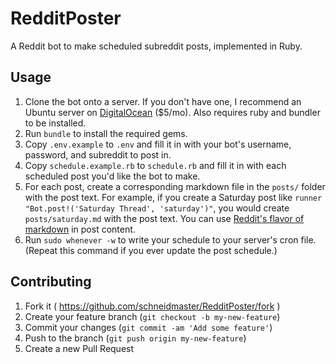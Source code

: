 # RedditPoster

A Reddit bot to make scheduled subreddit posts, implemented in Ruby.

## Usage

1. Clone the bot onto a server. If you don't have one, I recommend an Ubuntu server on [DigitalOcean](http://digitalocean.com/) ($5/mo). Also requires ruby and bundler to be installed.
2. Run `bundle` to install the required gems.
3. Copy `.env.example` to `.env` and fill it in with your bot's username, password, and subreddit to post in. 
4. Copy `schedule.example.rb` to `schedule.rb` and fill it in with each scheduled post you'd like the bot to make. 
5. For each post, create a corresponding markdown file in the `posts/` folder with the post text. For example, if you create a Saturday post like `runner "Bot.post!('Saturday Thread', 'saturday')"`, you would create `posts/saturday.md` with the post text. You can use [Reddit's flavor of markdown](https://www.reddit.com/r/reddit.com/comments/6ewgt/reddit_markdown_primer_or_how_do_you_do_all_that/c03nik6) in post content.
6. Run `sudo whenever -w` to write your schedule to your server's cron file. (Repeat this command if you ever update the post schedule.)

## Contributing

1. Fork it ( https://github.com/schneidmaster/RedditPoster/fork )
2. Create your feature branch (`git checkout -b my-new-feature`)
3. Commit your changes (`git commit -am 'Add some feature'`)
4. Push to the branch (`git push origin my-new-feature`)
5. Create a new Pull Request